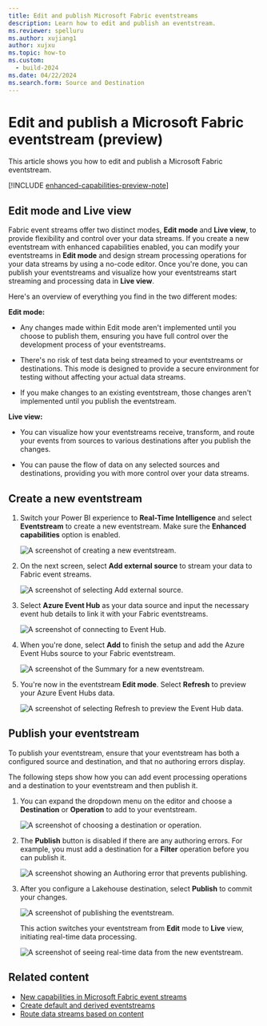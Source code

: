 ```yaml
---
title: Edit and publish Microsoft Fabric eventstreams
description: Learn how to edit and publish an eventstream.
ms.reviewer: spelluru
ms.author: xujiang1
author: xujxu
ms.topic: how-to
ms.custom:
  - build-2024
ms.date: 04/22/2024
ms.search.form: Source and Destination
---
```


# Edit and publish a Microsoft Fabric eventstream (preview)

This article shows you how to edit and publish a Microsoft Fabric eventstream.

[!INCLUDE [enhanced-capabilities-preview-note](./includes/enhanced-capabilities-preview-note.md)]

## Edit mode and Live view

Fabric event streams offer two distinct modes, **Edit mode** and **Live view**, to provide flexibility and control over your data streams. If you create a new eventstream with enhanced capabilities enabled, you can modify your eventstreams in **Edit mode** and design stream processing operations for your data streams by using a no-code editor. Once you're done, you can publish your eventstreams and visualize how your eventstreams start streaming and processing data in **Live view**.

Here's an overview of everything you find in the two different modes:

**Edit mode:**

- Any changes made within Edit mode aren't implemented until you choose to publish them, ensuring you have full control over the development process of your eventstreams.

- There's no risk of test data being streamed to your eventstreams or destinations. This mode is designed to provide a secure environment for testing without affecting your actual data streams.

- If you make changes to an existing eventstream, those changes aren't implemented until you publish the eventstream.

**Live view:**

- You can visualize how your eventstreams receive, transform, and route your events from sources to various destinations after you publish the changes.

- You can pause the flow of data on any selected sources and destinations, providing you with more control over your data streams.

## Create a new eventstream

1. Switch your Power BI experience to **Real-Time Intelligence** and select **Eventstream** to create a new eventstream. Make sure the **Enhanced capabilities** option is enabled.

   ![A screenshot of creating a new eventstream.](media/edit-publish/new.png)

1. On the next screen, select **Add external source** to stream your data to Fabric event streams.

   ![A screenshot of selecting Add external source.](media/edit-publish/build.png)

1. Select **Azure Event Hub** as your data source and input the necessary event hub details to link it with your Fabric eventstreams.

   ![A screenshot of connecting to Event Hub.](media/edit-publish/connect.png)

1. When you're done, select **Add** to finish the setup and add the Azure Event Hubs source to your Fabric eventstream.

   ![A screenshot of the Summary for a new eventstream.](media/edit-publish/summary.png)

1. You're now in the eventstream **Edit mode**. Select **Refresh** to preview your Azure Event Hubs data.

   ![A screenshot of selecting Refresh to preview the Event Hub data.](media/edit-publish/refresh.png)

## Publish your eventstream

To publish your eventstream, ensure that your eventstream has both a configured source and destination, and that no authoring errors display.

The following steps show how you can add event processing operations and a destination to your eventstream and then publish it.

1. You can expand the dropdown menu on the editor and choose a **Destination** or **Operation** to add to your eventstream.

   ![A screenshot of choosing a destination or operation.](media/edit-publish/destination.png)

1. The **Publish** button is disabled if there are any authoring errors. For example, you must add a destination for a **Filter** operation before you can publish it.

   ![A screenshot showing an Authoring error that prevents publishing.](media/edit-publish/error.png)

1. After you configure a Lakehouse destination, select **Publish** to commit your changes.

   ![A screenshot of publishing the eventstream.](media/edit-publish/publish.png)

   This action switches your eventstream from **Edit** mode to **Live** view, initiating real-time data processing.

   ![A screenshot of seeing real-time data from the new eventstream.](media/edit-publish/preview.png)

## Related content

- [New capabilities in Microsoft Fabric event streams](overview.md)
- [Create default and derived eventstreams](create-default-derived-streams.md)
- [Route data streams based on content](route-events-based-on-content.md)
